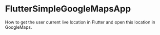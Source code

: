 # FlutterSimpleGoogleMapsApp
How to get the user current live location in Flutter and open this location in GoogleMaps.

